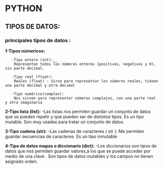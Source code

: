 
# PYTHON
## TIPOS DE DATOS:
### principales tipos de datos :

   __1-Tipos númericos:__

       -Tipo entero (int):__    
        Representan todos los números enteros (positivos, negativos y 0), sin parte decimal.
              
       -Tipo real (float):     
        Reales (float) : Sirve para representar los números reales, tienen una parte decimal y otra decimal
              
       -Tipo numérico(complex):  
        Nos sirven para representar números complejos, con una parte real y otra imaginaria

   __2-Tipo lista (list):__ 
       -Las listas nos permiten guardar un conjunto de datos que se pueden repetir y que pueden ser                               de distintos tipos. Es un tipo mutable. Son muy usadas para tratar un conjunto de datos.
    
   __3-Tipo cadena (str):__ 
       -Las cadenas de caracteres ( str ): Me permiten guardar secuencias de caracteres. Es un tipo                               inmutable
    
   __4-Tipo de datos mapas o diccionario (dict):__ 
       -Los diccionarios son tipos de datos que nos permiten guardar valores,a los que se puede acceder
       por medio de una clave . Son tipos de datos mutables y los campos no tienen asignado orden.
